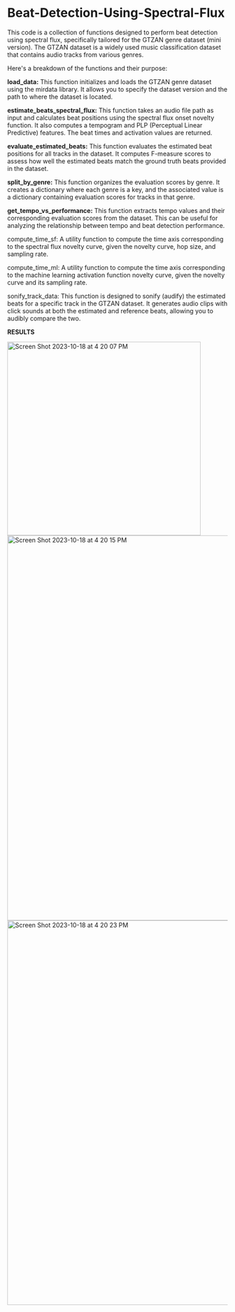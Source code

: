 # Beat-Detection-Using-Spectral-Flux
This code is a collection of functions designed to perform beat detection using spectral flux, specifically tailored for the GTZAN genre dataset (mini version). The GTZAN dataset is a widely used music classification dataset that contains audio tracks from various genres.

Here's a breakdown of the functions and their purpose:

****load_data**:** This function initializes and loads the GTZAN genre dataset using the mirdata library. It allows you to specify the dataset version and the path to where the dataset is located.

**estimate_beats_spectral_flux:** This function takes an audio file path as input and calculates beat positions using the spectral flux onset novelty function. It also computes a tempogram and PLP (Perceptual Linear Predictive) features. The beat times and activation values are returned.

**evaluate_estimated_beats:** This function evaluates the estimated beat positions for all tracks in the dataset. It computes F-measure scores to assess how well the estimated beats match the ground truth beats provided in the dataset.

**split_by_genre:** This function organizes the evaluation scores by genre. It creates a dictionary where each genre is a key, and the associated value is a dictionary containing evaluation scores for tracks in that genre.

**get_tempo_vs_performance:** This function extracts tempo values and their corresponding evaluation scores from the dataset. This can be useful for analyzing the relationship between tempo and beat detection performance.

compute_time_sf: A utility function to compute the time axis corresponding to the spectral flux novelty curve, given the novelty curve, hop size, and sampling rate.

compute_time_ml: A utility function to compute the time axis corresponding to the machine learning activation function novelty curve, given the novelty curve and its sampling rate.

sonify_track_data: This function is designed to sonify (audify) the estimated beats for a specific track in the GTZAN dataset. It generates audio clips with click sounds at both the estimated and reference beats, allowing you to audibly compare the two.


**RESULTS**

<img width="442" alt="Screen Shot 2023-10-18 at 4 20 07 PM" src="https://github.com/ShaunakAudioAlchemy/Beat-Detection-Using-Spectral-Flux/assets/136633626/5dc47320-681f-43f6-841d-0d97f7c1eeb2">


<img width="879" alt="Screen Shot 2023-10-18 at 4 20 15 PM" src="https://github.com/ShaunakAudioAlchemy/Beat-Detection-Using-Spectral-Flux/assets/136633626/afc37015-7394-4825-8793-64d874a58e37">


<img width="878" alt="Screen Shot 2023-10-18 at 4 20 23 PM" src="https://github.com/ShaunakAudioAlchemy/Beat-Detection-Using-Spectral-Flux/assets/136633626/afec7109-29bd-4276-b5c9-2acbd2750344">




